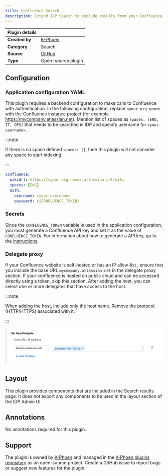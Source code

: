 ```yaml
---
title: Confluence Search
description: Extend IDP Search to include results from your Confluence pages.
---
```


| Plugin details |                                      |
| -------------- |--------------------------------------|
| **Created by** | [K-Phoen](https://github.com/K-Phoen) |
| **Category**   | Search                               |
| **Source**     | [GitHub](https://github.com/K-Phoen/backstage-plugin-confluence/tree/main/plugins/search-confluence-backend)                           |
| **Type**       | Open-source plugin                   |

## Configuration

### Application configuration YAML

This plugin requires a backend configuration to make calls to Confluence with authentication. In the following configuration, replace `<your-org-name>` with the Confluence instance project (for example https://mycompany.atlassian.net). 
Mention list of spaces as `spaces: [ENG, IT, OPS]` that needs to be searched in IDP and specify username for `<your-username>`. 

:::note

If there is no space defined `spaces: []`, then this plugin will not consider any space to start indexing. 

:::

```yaml
confluence:
  wikiUrl: https://<your-org-name>.atlassian.net/wiki
  spaces: [ENG]
  auth:
    username: <your-username>
    password: ${CONFLUENCE_TOKEN}
```

### Secrets

Since the `CONFLUENCE_TOKEN` variable is used in the application configuration, you must generate a Confluence API key and set it as the value of `CONFLUENCE_TOKEN`. For information about how to generate a API key, go to the [instructions](https://support.atlassian.com/atlassian-account/docs/manage-api-tokens-for-your-atlassian-account/).

### Delegate proxy

If your Confluence website is self-hosted or has an IP allow-list , ensure that you include the base URL `mycompany.atlassian.net` in the delegate proxy section. If your confluence is hosted on public cloud and can be accessed directly using a token, skip this section.
After adding the host, you can select one or more delegates that have access to the host.

:::note

When adding the host, include only the host name. Remove the protocol (HTTP/HTTPS) associated with it.

:::

![](./static/confluence-delegate-proxy.png)

## Layout

This plugin provides components that are included in the Search results page. It does not export any components to be used in the layout section of the IDP Admin UI.

## Annotations

No annotations required for this plugin.

## Support

The plugin is owned by [K-Phoen](https://github.com/K-Phoen) and managed in the [K-Phoen plugins repository](https://github.com/K-Phoen/backstage-plugin-confluence) as an open-source project. Create a GitHub issue to report bugs or suggest new features for the plugin.
